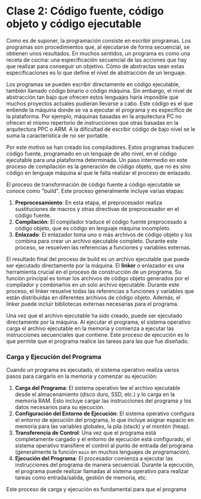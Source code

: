# Clase 2: Código fuente, código objeto y código ejecutable

Como es de suponer, la programación consiste en escribir programas. Los programas son procedimientos que, al ejecutarse de forma secuencial, se obtienen unos resultados. En muchos sentidos, un programa es como una receta de cocina: una especificación secuencial de las acciones que hay que realizar para conseguir un objetivo. Cómo de abstractas sean estas especificaciones es lo que define el nivel de abstracción de un lenguaje.

Los programas se pueden escribir directamente en código ejecutable, también llamado código binario o código máquina. Sin embargo, el nivel de abstracción tan bajo que ofrecen estos lenguajes haría imposible que muchos proyectos actuales pudieran llevarse a cabo. Este código es el que entiende la máquina donde se va a ejecutar el programa y es específico de la plataforma. Por ejemplo, máquinas basadas en la arquitectura PC no ofrecen el mismo repertorio de instrucciones que otras basadas en la arquitectura PPC o ARM. A la dificultad de escribir código de bajo nivel se le suma la característica de no ser portable.

Por este motivo se han creado los compiladores. Estos programas traducen código fuente, programado en un lenguaje de alto nivel, en el código ejecutable para una plataforma determinada. Un paso intermedio en este proceso de compilación es la generación de código objeto, que no es sino código en lenguaje máquina al que le falta realizar el proceso de enlazado.
 
El proceso de transformación de código fuente a código ejecutable se conoce como "build". Este proceso generalmente incluye varias etapas:

1. **Preprocesamiento**: En esta etapa, el preprocesador realiza sustituciones de macros y otras directivas de preprocesador en el código fuente.
2. **Compilación**: El compilador traduce el código fuente preprocesado a código objeto, que es código en lenguaje máquina incompleto.
3. **Enlazado**: El enlazador toma uno o más archivos de código objeto y los combina para crear un archivo ejecutable completo. Durante este proceso, se resuelven las referencias a funciones y variables externas.

El resultado final del proceso de build es un archivo ejecutable que puede ser ejecutado directamente por la máquina.
El **linker** o enlazador es una herramienta crucial en el proceso de construcción de un programa. Su función principal es tomar los archivos de código objeto generados por el compilador y combinarlos en un solo archivo ejecutable. Durante este proceso, el linker resuelve todas las referencias a funciones y variables que están distribuidas en diferentes archivos de código objeto. Además, el linker puede incluir bibliotecas externas necesarias para el programa.

Una vez que el archivo ejecutable ha sido creado, puede ser ejecutado directamente por la máquina. Al ejecutar el programa, el sistema operativo carga el archivo ejecutable en la memoria y comienza a ejecutar las instrucciones secuenciales que contiene. Este proceso de ejecución es lo que permite que el programa realice las tareas para las que fue diseñado.

### Carga y Ejecución del Programa

Cuando un programa es ejecutado, el sistema operativo realiza varios pasos para cargarlo en la memoria y comenzar su ejecución:

1. **Carga del Programa**: El sistema operativo lee el archivo ejecutable desde el almacenamiento (disco duro, SSD, etc.) y lo carga en la memoria RAM. Esto incluye cargar las instrucciones del programa y los datos necesarios para su ejecución.
2. **Configuración del Entorno de Ejecución**: El sistema operativo configura el entorno de ejecución del programa, lo que incluye asignar espacio en memoria para las variables globales, la pila (stack) y el montón (heap).
3. **Transferencia de Control**: Una vez que el programa está completamente cargado y el entorno de ejecución está configurado, el sistema operativo transfiere el control al punto de entrada del programa (generalmente la función `main` en muchos lenguajes de programación).
4. **Ejecución del Programa**: El procesador comienza a ejecutar las instrucciones del programa de manera secuencial. Durante la ejecución, el programa puede realizar llamadas al sistema operativo para realizar tareas como entrada/salida, gestión de memoria, etc.

Este proceso de carga y ejecución es fundamental para que el programa